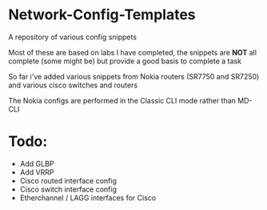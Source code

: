 # Network-Config-Templates
A repository of various config snippets

Most of these are based on labs I have completed, the snippets are **NOT** all complete (some might be) but provide a good basis to complete a task

So far i've added various snippets from Nokia routers (SR7750 and SR7250) and various cisco switches and routers

The Nokia configs are performed in the Classic CLI mode rather than MD-CLI

# Todo:
- Add GLBP
- Add VRRP
- Cisco routed interface config
- Cisco switch interface config
- Etherchannel / LAGG interfaces for Cisco
